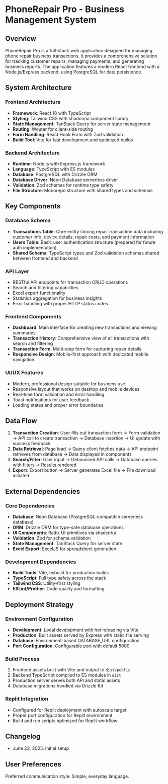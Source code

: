 # PhoneRepair Pro - Business Management System

## Overview

PhoneRepair Pro is a full-stack web application designed for managing phone repair business transactions. It provides a comprehensive solution for tracking customer repairs, managing payments, and generating business reports. The application features a modern React frontend with a Node.js/Express backend, using PostgreSQL for data persistence.

## System Architecture

### Frontend Architecture
- **Framework**: React 18 with TypeScript
- **Styling**: Tailwind CSS with shadcn/ui component library
- **State Management**: TanStack Query for server state management
- **Routing**: Wouter for client-side routing
- **Form Handling**: React Hook Form with Zod validation
- **Build Tool**: Vite for fast development and optimized builds

### Backend Architecture
- **Runtime**: Node.js with Express.js framework
- **Language**: TypeScript with ES modules
- **Database**: PostgreSQL with Drizzle ORM
- **Database Driver**: Neon Database serverless driver
- **Validation**: Zod schemas for runtime type safety
- **File Structure**: Monorepo structure with shared types and schemas

## Key Components

### Database Schema
- **Transactions Table**: Core entity storing repair transaction data including customer info, device details, repair costs, and payment information
- **Users Table**: Basic user authentication structure (prepared for future auth implementation)
- **Shared Schema**: TypeScript types and Zod validation schemas shared between frontend and backend

### API Layer
- RESTful API endpoints for transaction CRUD operations
- Search and filtering capabilities
- Excel export functionality
- Statistics aggregation for business insights
- Error handling with proper HTTP status codes

### Frontend Components
- **Dashboard**: Main interface for creating new transactions and viewing summaries
- **Transaction History**: Comprehensive view of all transactions with search and filtering
- **Transaction Form**: Multi-step form for capturing repair details
- **Responsive Design**: Mobile-first approach with dedicated mobile navigation

### UI/UX Features
- Modern, professional design suitable for business use
- Responsive layout that works on desktop and mobile devices
- Real-time form validation and error handling
- Toast notifications for user feedback
- Loading states and proper error boundaries

## Data Flow

1. **Transaction Creation**: User fills out transaction form → Form validation → API call to create transaction → Database insertion → UI update with success feedback
2. **Data Retrieval**: Page load → Query client fetches data → API endpoint retrieves from database → Data displayed in components
3. **Search/Filter**: User input → Debounced API calls → Database queries with filters → Results rendered
4. **Export**: Export button → Server generates Excel file → File download initiated

## External Dependencies

### Core Dependencies
- **Database**: Neon Database (PostgreSQL-compatible serverless database)
- **ORM**: Drizzle ORM for type-safe database operations
- **UI Components**: Radix UI primitives via shadcn/ui
- **Validation**: Zod for schema validation
- **State Management**: TanStack Query for server state
- **Excel Export**: ExcelJS for spreadsheet generation

### Development Dependencies
- **Build Tools**: Vite, esbuild for production builds
- **TypeScript**: Full type safety across the stack
- **Tailwind CSS**: Utility-first styling
- **ESLint/Prettier**: Code quality and formatting

## Deployment Strategy

### Environment Configuration
- **Development**: Local development with hot reloading via Vite
- **Production**: Built assets served by Express with static file serving
- **Database**: Environment-based DATABASE_URL configuration
- **Port Configuration**: Configurable port with default 5000

### Build Process
1. Frontend assets built with Vite and output to `dist/public`
2. Backend TypeScript compiled to ES modules in `dist`
3. Production server serves both API and static assets
4. Database migrations handled via Drizzle Kit

### Replit Integration
- Configured for Replit deployment with autoscale target
- Proper port configuration for Replit environment
- Build and run scripts optimized for Replit workflow

## Changelog

- June 23, 2025. Initial setup

## User Preferences

Preferred communication style: Simple, everyday language.